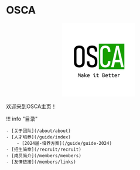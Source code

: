 # OSCA

<center><img src="index-pic/osca-logo.png" width="200"/></center>


欢迎来到OSCA主页！

!!! info "目录"

    - [关于团队](/about/about)
    - [人才培养](/guide/index)
        - [2024届-培养方案](/guide/guide-2024)
    - [招生简章](/recruit/recruit)
    - [成员简介](/members/members)
    - [友情链接](/members/links)
